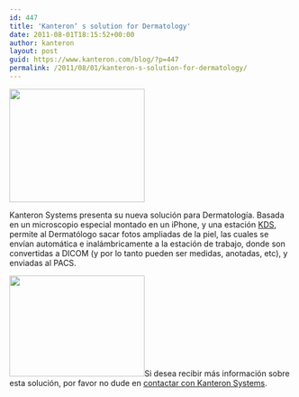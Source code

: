 ```yaml
---
id: 447
title: 'Kanteron‘ s solution for Dermatology'
date: 2011-08-01T18:15:52+00:00
author: kanteron
layout: post
guid: https://www.kanteron.com/blog/?p=447
permalink: /2011/08/01/kanteron-s-solution-for-dermatology/
---
```

<img class="aligncenter" title="iPhone microscopy" src="https://farm7.static.flickr.com/6005/5990906417_69ee6e113b_m.jpg" alt="" width="240" height="201" />

Kanteron Systems presenta su nueva solución para Dermatología. Basada en un microscopio especial montado en un iPhone, y una estación <a title="KDS" href="https://www.kanteron.com/blog/products/kds/" target="_blank">KDS</a>, permite al Dermatólogo sacar fotos ampliadas de la piel, las cuales se envían automática e inalámbricamente a la estación de trabajo, donde son convertidas a DICOM (y por lo tanto pueden ser medidas, anotadas, etc), y enviadas al PACS.

<img class="aligncenter" title="skin pic" src="https://farm7.static.flickr.com/6007/5991461550_db3979b500_m.jpg" alt="" width="240" height="179" />Si desea recibir más información sobre esta solución, por favor no dude en <a title="Contacto" href="https://www.kanteron.com/blog/es/contact/" target="_blank">contactar con Kanteron Systems</a>.